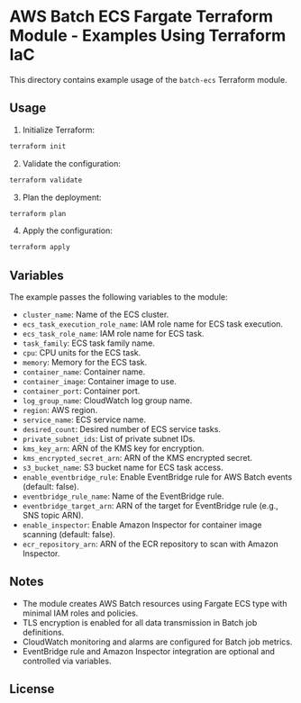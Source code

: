 # AWS Batch ECS Fargate Terraform Module - Examples Using Terraform IaC

This directory contains example usage of the `batch-ecs` Terraform module.

## Usage

1. Initialize Terraform:

```bash
terraform init
```

2. Validate the configuration:

```bash
terraform validate
```

3. Plan the deployment:

```bash
terraform plan
```

4. Apply the configuration:

```bash
terraform apply
```

## Variables

The example passes the following variables to the module:

- `cluster_name`: Name of the ECS cluster.
- `ecs_task_execution_role_name`: IAM role name for ECS task execution.
- `ecs_task_role_name`: IAM role name for ECS task.
- `task_family`: ECS task family name.
- `cpu`: CPU units for the ECS task.
- `memory`: Memory for the ECS task.
- `container_name`: Container name.
- `container_image`: Container image to use.
- `container_port`: Container port.
- `log_group_name`: CloudWatch log group name.
- `region`: AWS region.
- `service_name`: ECS service name.
- `desired_count`: Desired number of ECS service tasks.
- `private_subnet_ids`: List of private subnet IDs.
- `kms_key_arn`: ARN of the KMS key for encryption.
- `kms_encrypted_secret_arn`: ARN of the KMS encrypted secret.
- `s3_bucket_name`: S3 bucket name for ECS task access.
- `enable_eventbridge_rule`: Enable EventBridge rule for AWS Batch events (default: false).
- `eventbridge_rule_name`: Name of the EventBridge rule.
- `eventbridge_target_arn`: ARN of the target for EventBridge rule (e.g., SNS topic ARN).
- `enable_inspector`: Enable Amazon Inspector for container image scanning (default: false).
- `ecr_repository_arn`: ARN of the ECR repository to scan with Amazon Inspector.

## Notes

- The module creates AWS Batch resources using Fargate ECS type with minimal IAM roles and policies.
- TLS encryption is enabled for all data transmission in Batch job definitions.
- CloudWatch monitoring and alarms are configured for Batch job metrics.
- EventBridge rule and Amazon Inspector integration are optional and controlled via variables.

## License



